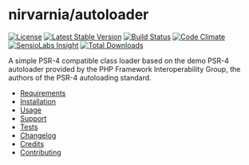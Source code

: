 
# nirvarnia/autoloader

[![License](https://img.shields.io/packagist/l/nirvarnia/autoloader.svg?style=flat-square)](https://packagist.org/packages/nirvarnia/autoloader)
[![Latest Stable Version](https://poser.pugx.org/nirvarnia/autoloader/version?format=flat-square)](https://packagist.org/packages/nirvarnia/autoloader)
[![Build Status](https://img.shields.io/travis/nirvarnia/autoloader/master.svg?style=flat-square)](https://travis-ci.org/nirvarnia/autoloader)
[![Code Climate](https://img.shields.io/codeclimate/github/nirvarnia/autoloader.svg?style=flat-square)](https://codeclimate.com/github/nirvarnia/autoloader)
[![SensioLabs Insight](https://img.shields.io/sensiolabs/i/3aec9658-e3bf-4198-8dc2-aa1e00cd2872.svg?style=flat-square)](https://insight.sensiolabs.com/projects/3aec9658-e3bf-4198-8dc2-aa1e00cd2872)
[![Total Downloads](https://poser.pugx.org/nirvarnia/autoloader/downloads?format=flat-square)](https://packagist.org/packages/nirvarnia/autoloader)

A simple PSR-4 compatible class loader based on the demo PSR-4 autoloader provided by the PHP Framework Interoperability Group, the authors of the PSR-4 autoloading standard.

* [Requirements](docs/requirements.md)
* [Installation](docs/installation.md)
* [Usage](docs/usage.md)
* [Support](docs/support.md)
* [Tests](docs/tests.md)
* [Changelog](docs/changelog.md)
* [Credits](docs/credits.md)
* [Contributing](docs/contributing.md)
